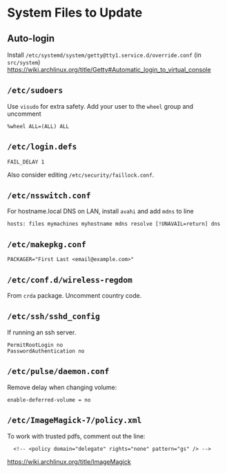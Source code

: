 # System Files to Update

## Auto-login
Install `/etc/systemd/system/getty@tty1.service.d/override.conf`
(in `src/system`)
https://wiki.archlinux.org/title/Getty#Automatic_login_to_virtual_console

## `/etc/sudoers`
Use `visudo` for extra safety. Add your user to the `wheel` group and uncomment
```
%wheel ALL=(ALL) ALL
```

## `/etc/login.defs`
```
FAIL_DELAY 1
```
Also consider editing `/etc/security/faillock.conf`.

## `/etc/nsswitch.conf`
For hostname.local DNS on LAN, install `avahi` and add `mdns` to line
```
hosts: files mymachines myhostname mdns resolve [!UNAVAIL=return] dns
```

## `/etc/makepkg.conf`
```
PACKAGER="First Last <email@example.com>"
```

## `/etc/conf.d/wireless-regdom`
From `crda` package. Uncomment country code.

## `/etc/ssh/sshd_config`
If running an ssh server.
```
PermitRootLogin no
PasswordAuthentication no
```

## `/etc/pulse/daemon.conf`
Remove delay when changing volume:
```
enable-deferred-volume = no
```

## `/etc/ImageMagick-7/policy.xml`
To work with trusted pdfs, comment out the line:
```
  <!-- <policy domain="delegate" rights="none" pattern="gs" /> -->
```
https://wiki.archlinux.org/title/ImageMagick
